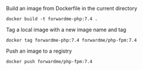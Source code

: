 
Build an image from Dockerfile in the current directory
```$xslt
docker build -t forwardme-php:7.4 .
```

Tag a local image with a new image name and tag
```$xslt
docker tag forwardme-php:7.4 forwardme/php-fpm:7.4 
```

Push an image to a registry 
```$xslt
docker push forwardme/php-fpm:7.4
```

